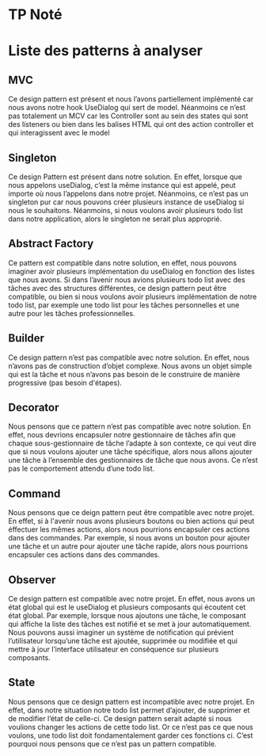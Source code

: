 # TP Noté

# Liste des patterns à analyser

## MVC

Ce design pattern est présent et nous l’avons partiellement implémenté car nous avons notre hook UseDialog qui sert de model. Néanmoins ce n’est pas totalement un MCV car les Controller sont au sein des states qui sont des listeners ou bien dans les balises HTML qui ont des action controller et qui interagissent avec le model

## Singleton

Ce design Pattern est présent dans notre solution. En effet, lorsque que nous appelons useDialog, c’est la même instance qui est appelé, peut importe où nous l’appelons dans notre projet. Néanmoins, ce n’est pas un singleton pur car nous pouvons créer plusieurs instance de useDialog si nous le souhaitons. Néanmoins, si nous voulons avoir plusieurs todo list dans notre application, alors le singleton ne serait plus approprié.

## Abstract Factory

Ce pattern est compatible dans notre solution, en effet, nous pouvons imaginer avoir plusieurs implémentation du useDialog en fonction des listes que nous avons. Si dans l’avenir nous avions plusieurs todo list avec des tâches avec des structures différentes, ce design pattern peut être compatible, ou bien si nous voulons avoir plusieurs implémentation de notre todo list, par exemple une todo list pour les tâches personnelles et une autre pour les tâches professionnelles.

## Builder

Ce design pattern n’est pas compatible avec notre solution. En effet, nous n’avons pas de construction d’objet complexe. Nous avons un objet simple qui est la tâche et nous n’avons pas besoin de le construire de manière progressive (pas besoin d'étapes).

## Decorator

Nous pensons que ce pattern n’est pas compatible avec notre solution. En effet, nous devrions encapsuler notre gestionnaire de tâches afin que chaque sous-gestionnaire de tâche l’adapte à son contexte, ce qui veut dire que si nous voulons ajouter une tâche spécifique, alors nous allons ajouter une tâche à l’ensemble des gestionnaires de tâche que nous avons. Ce n’est pas le comportement attendu d’une todo list.

## Command

Nous pensons que ce deign pattern peut être compatible avec notre projet. En effet, si à l'avenir nous avons plusieurs boutons ou bien actions qui peut éffectuer les mêmes actions, alors nous pourrions encapsuler ces actions dans des commandes. Par exemple, si nous avons un bouton pour ajouter une tâche et un autre pour ajouter une tâche rapide, alors nous pourrions encapsuler ces actions dans des commandes.

## Observer

Ce design pattern est compatible avec notre projet. En effet, nous avons un état global qui est le useDialog et plusieurs composants qui écoutent cet état global. Par exemple, lorsque nous ajoutons une tâche, le composant qui affiche la liste des tâches est notifié et se met à jour automatiquement. Nous pouvons aussi imaginer un système de notification qui prévient l’utilisateur lorsqu’une tâche est ajoutée, supprimée ou modifiée et qui mettre à jour l’interface utilisateur en conséquence sur plusieurs composants.

## State

Nous pensons que ce design pattern est incompatible avec notre projet. En effet, dans notre situation notre todo list permet d’ajouter, de supprimer et de modifier l’état de celle-ci. Ce design pattern serait adapté si nous voulions changer les actions de cette todo list. Or ce n’est pas ce que nous voulons, une todo list doit fondamentalement garder ces fonctions ci. C’est pourquoi nous pensons que ce n’est pas un pattern compatible.